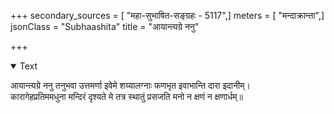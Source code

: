 +++
secondary_sources = [ "महा-सुभाषित-सङ्ग्रहः - 5117",]
meters = [ "मन्दाक्रान्ता",]
jsonClass = "Subhaashita"
title = "आयान्त्यग्रे ननु"

+++

<details open><summary>Text</summary>

आयान्त्यग्रे ननु तनुभवा उत्तमर्णा इवेमे शय्यालग्नाः फणभृत इवाभान्ति दारा इदानीम्।  
कारागेहप्रतिममधुना मन्दिरं दृश्यते मे तत्र स्थातुं प्रसजति मनो न क्षणं न क्षणार्धम्॥
</details>
